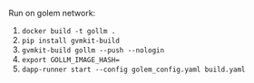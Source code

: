 Run on golem network:
1. `docker build -t gollm .`
2. `pip install gvmkit-build`
3. `gvmkit-build gollm --push --nologin`
4. `export GOLLM_IMAGE_HASH=`
5. `dapp-runner start --config golem_config.yaml build.yaml`
